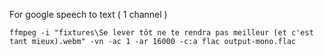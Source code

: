 
For google speech to text ( 1 channel )

```` shell
ffmpeg -i "fixtures\Se lever tôt ne te rendra pas meilleur (et c'est tant mieux).webm" -vn -ac 1 -ar 16000 -c:a flac output-mono.flac
````